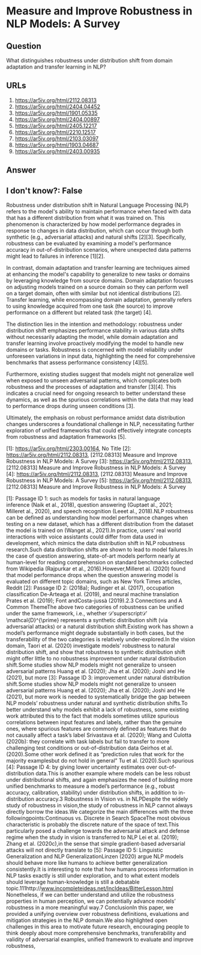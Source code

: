 # Measure and Improve Robustness in NLP Models: A Survey

## Question

What distinguishes robustness under distribution shift from domain adaptation and transfer learning in NLP?

## URLs

1. https://ar5iv.org/html/2112.08313
2. https://ar5iv.org/html/2404.04452
3. https://ar5iv.org/html/1901.05335
4. https://ar5iv.org/html/2404.00897
5. https://ar5iv.org/html/2405.12217
6. https://ar5iv.org/html/2210.12517
7. https://ar5iv.org/html/2103.03097
8. https://ar5iv.org/html/1903.04687
9. https://ar5iv.org/html/2403.00935

## Answer

## I don't know?: False

Robustness under distribution shift in Natural Language Processing (NLP) refers to the model's ability to maintain performance when faced with data that has a different distribution from what it was trained on. This phenomenon is characterized by how model performance degrades in response to changes in data distribution, which can occur through both synthetic (e.g., adversarial attacks) and natural shifts [2][3]. Specifically, robustness can be evaluated by examining a model's performance accuracy in out-of-distribution scenarios, where unexpected data patterns might lead to failures in inference [1][2].

In contrast, domain adaptation and transfer learning are techniques aimed at enhancing the model's capability to generalize to new tasks or domains by leveraging knowledge from source domains. Domain adaptation focuses on adjusting models trained on a source domain so they can perform well on a target domain, often with similar but not identical distributions [2]. Transfer learning, while encompassing domain adaptation, generally refers to using knowledge acquired from one task (the source) to improve performance on a different but related task (the target) [4].

The distinction lies in the intention and methodology: robustness under distribution shift emphasizes performance stability in various data shifts without necessarily adapting the model, while domain adaptation and transfer learning involve proactively modifying the model to handle new domains or tasks. Robustness is concerned with model reliability under unforeseen variations in input data, highlighting the need for comprehensive benchmarks that assess performance consistency [4][5]. 

Furthermore, existing studies suggest that models might not generalize well when exposed to unseen adversarial patterns, which complicates both robustness and the processes of adaptation and transfer [3][4]. This indicates a crucial need for ongoing research to better understand these dynamics, as well as the spurious correlations within the data that may lead to performance drops during unseen conditions [3]. 

Ultimately, the emphasis on robust performance amidst data distribution changes underscores a foundational challenge in NLP, necessitating further exploration of unified frameworks that could effectively integrate concepts from robustness and adaptation frameworks [5].

[1]: https://ar5iv.org/html/2303.00164, No Title
[2]: https://ar5iv.org/html/2112.08313, [2112.08313] Measure and Improve Robustness in NLP Models: A Survey
[3]: https://ar5iv.org/html/2112.08313, [2112.08313] Measure and Improve Robustness in NLP Models: A Survey
[4]: https://ar5iv.org/html/2112.08313, [2112.08313] Measure and Improve Robustness in NLP Models: A Survey
[5]: https://ar5iv.org/html/2112.08313, [2112.08313] Measure and Improve Robustness in NLP Models: A Survey

[1]: Passage ID 1: such as models for tasks in natural language inference (Naik et al., 2018), question answering (Guptaet al., 2021; Milleret al., 2020), and speech recognition (Leeet al., 2018).NLP robustness can be defined as understanding how model performance changes when testing on a new dataset, which has a different distribution from the dataset the model is trained on (Wanget al., 2021).In practice, users’ real world interactions with voice assistants could differ from data used in development, which mimics the data distribution shift in NLP robustness research.Such data distribution shifts are shown to lead to model failures.In the case of question answering, state-of-art models perform nearly at human-level for reading comprehension on standard benchmarks collected from Wikipedia (Rajpurkar et al., 2016).However,Milleret al. (2020) found that model performance drops when the question answering model is evaluated on different topic domains, such as New York Times articles, Reddit
[2]: Passage ID 2: (2018a); Rudinger et al. (2017), occupation classification De-Arteaga et al. (2019), and neural machine translation Prates et al. (2019); Font andCosta-jussà (2019).2.3 Connections and A Common ThemeThe above two categories of robustness can be unified under the same framework, i.e., whether 𝒟′superscript𝒟′\mathcal{D}^{\prime} represents a synthetic distribution shift (via adversarial attacks) or a natural distribution shift.Existing work has shown a model’s performance might degrade substantially in both cases, but the transferability of the two categories is relatively under-explored.In the vision domain, Taori et al. (2020) investigate models’ robustness to natural distribution shift, and show that robustness to synthetic distribution shift might offer little to no robustness improvement under natural distribution shift.Some studies show NLP models might not generalize to unseen adversarial patterns Huang et al. (2020); Jha et al. (2020); Joshi and He (2021), but more
[3]: Passage ID 3: improvement under natural distribution shift.Some studies show NLP models might not generalize to unseen adversarial patterns Huang et al. (2020); Jha et al. (2020); Joshi and He (2021), but more work is needed to systematically bridge the gap between NLP models’ robustness under natural and synthetic distribution shifts.To better understand why models exhibit a lack of robustness, some existing work attributed this to the fact that models sometimes utilize spurious correlations between input features and labels, rather than the genuine ones, where spurious features are commonly defined as features that do not causally affect a task’s label Srivastava et al. (2020); Wang and Culotta (2020b): they correlate with task labels but fail to transfer to more challenging test conditions or out-of-distribution data Geirhos et al. (2020).Some other work defined it as “prediction rules that work for the majority examplesbut do not hold in general” Tu et al. (2020).Such spurious
[4]: Passage ID 4: by giving lower uncertainty estimates over out-of-distribution data.This is another example where models can be less robust under distributional shifts, and again emphasizes the need of building more unified benchmarks to measure a model’s performance (e.g., robust accuracy, calibration, stability) under distribution shifts, in addition to in-distribution accuracy.3 Robustness in Vision vs. in NLPDespite the widely study of robustness in vision,the study of robustness in NLP cannot always directly borrow the ideas.We categorize the main differences with the three followingpoints:Continuous vs. Discrete in Search SpaceThe most obvious characteristic is probably the discrete nature of the space of text.This particularly posed a challenge towards the adversarial attack and defense regime when the study in vision is transferred to NLP Lei et al. (2019); Zhang et al. (2020c),in the sense that simple gradient-based adversarial attacks will not directly translate to
[5]: Passage ID 5: Linguistic Generalization and NLP GeneralizationLinzen (2020) argue NLP models should behave more like humans to achieve better generalization consistently.It is interesting to note that how humans process information in NLP tasks exactly is still under exploration, and to what extent models should leverage human-knowledge is still a debatable topic.111http://www.incompleteideas.net/IncIdeas/BitterLesson.html Nonetheless, if we can better understand and utilize the robustness properties in human perception, we can potentially advance models’ robustness in a more meaningful way.7 ConclusionIn this paper, we provided a unifying overview over robustness definitions, evaluations and mitigation strategies in the NLP domain.We also highlighted open challenges in this area to motivate future research, encouraging people to think deeply about more comprehensive benchmarks, transferability and validity of adversarial examples, unified framework to evaluate and improve robustness,